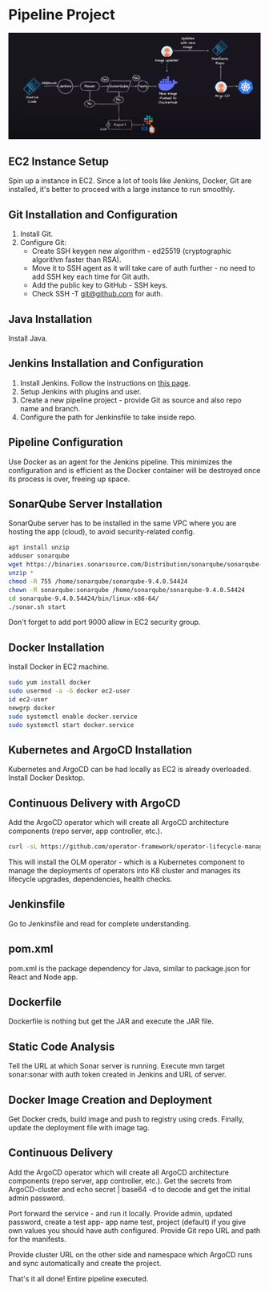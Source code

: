 # Pipeline Project
![alt text](image.png)

## EC2 Instance Setup

Spin up a instance in EC2. Since a lot of tools like Jenkins, Docker, Git are installed, it's better to proceed with a large instance to run smoothly.

## Git Installation and Configuration

1. Install Git.
2. Configure Git:
    - Create SSH keygen new algorithm - ed25519 (cryptographic algorithm faster than RSA).
    - Move it to SSH agent as it will take care of auth further - no need to add SSH key each time for Git auth.
    - Add the public key to GitHub - SSH keys.
    - Check SSH -T git@github.com for auth.

## Java Installation

Install Java.

## Jenkins Installation and Configuration

1. Install Jenkins. Follow the instructions on [this page](https://www.jenkins.io/doc/tutorials/tutorial-for-installing-jenkins-on-AWS/).
2. Setup Jenkins with plugins and user.
3. Create a new pipeline project - provide Git as source and also repo name and branch.
4. Configure the path for Jenkinsfile to take inside repo.

## Pipeline Configuration

Use Docker as an agent for the Jenkins pipeline. This minimizes the configuration and is efficient as the Docker container will be destroyed once its process is over, freeing up space.

## SonarQube Server Installation

SonarQube server has to be installed in the same VPC where you are hosting the app (cloud), to avoid security-related config.

```bash
apt install unzip
adduser sonarqube
wget https://binaries.sonarsource.com/Distribution/sonarqube/sonarqube-9.4.0.54424.zip
unzip *
chmod -R 755 /home/sonarqube/sonarqube-9.4.0.54424
chown -R sonarqube:sonarqube /home/sonarqube/sonarqube-9.4.0.54424
cd sonarqube-9.4.0.54424/bin/linux-x86-64/
./sonar.sh start
```

Don't forget to add port 9000 allow in EC2 security group.

## Docker Installation
Install Docker in EC2 machine.

```bash
sudo yum install docker
sudo usermod -a -G docker ec2-user
id ec2-user
newgrp docker
sudo systemctl enable docker.service
sudo systemctl start docker.service
```

## Kubernetes and ArgoCD Installation
Kubernetes and ArgoCD can be had locally as EC2 is already overloaded. Install Docker Desktop.

## Continuous Delivery with ArgoCD
Add the ArgoCD operator which will create all ArgoCD architecture components (repo server, app controller, etc.).

```bash
curl -sL https://github.com/operator-framework/operator-lifecycle-manager/releases/download/v0.28.0/install.sh | bash -s v0.28.0
```
This will install the OLM operator - which is a Kubernetes component to manage the deployments of operators into K8 cluster and manages its lifecycle upgrades, dependencies, health checks.

## Jenkinsfile
Go to Jenkinsfile and read for complete understanding.

## pom.xml
pom.xml is the package dependency for Java, similar to package.json for React and Node app.

## Dockerfile
Dockerfile is nothing but get the JAR and execute the JAR file.

## Static Code Analysis
Tell the URL at which Sonar server is running. Execute mvn target sonar:sonar with auth token created in Jenkins and URL of server.

## Docker Image Creation and Deployment
Get Docker creds, build image and push to registry using creds. Finally, update the deployment file with image tag.

## Continuous Delivery
Add the ArgoCD operator which will create all ArgoCD architecture components (repo server, app controller, etc.). Get the secrets from ArgoCD-cluster and echo secret | base64 -d to decode and get the initial admin password.

Port forward the service - and run it locally. Provide admin, updated password, create a test app- app name test, project (default) if you give own values you should have auth configured. Provide Git repo URL and path for the manifests.

Provide cluster URL on the other side and namespace which ArgoCD runs and sync automatically and create the project.

That's it all done! Entire pipeline executed.


